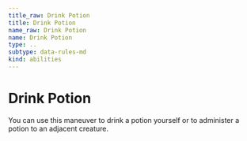```yaml
---
title_raw: Drink Potion
title: Drink Potion
name_raw: Drink Potion
name: Drink Potion
type: ..
subtype: data-rules-md
kind: abilities
---
```


# Drink Potion

You can use this maneuver to drink a potion yourself or to administer a potion to an adjacent creature.
